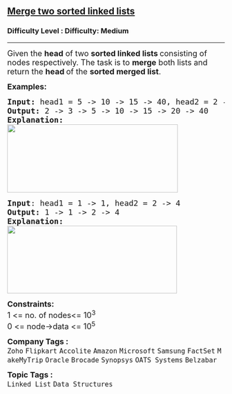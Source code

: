 <h2><a href="https://www.geeksforgeeks.org/problems/merge-two-sorted-linked-lists/1">Merge two sorted linked lists</a></h2><h3>Difficulty Level : Difficulty: Medium</h3><hr><div class="problems_problem_content__Xm_eO"><p><span style="font-size: 18px;">Given the <strong>head</strong> of two&nbsp;<strong>sorted linked lists&nbsp;</strong>consisting of nodes respectively. The task is to&nbsp;<strong>merge</strong>&nbsp;both lists and return the&nbsp;<strong>head&nbsp;</strong>of the&nbsp;<strong>sorted merged list</strong>.</span></p>
<p><span style="font-size: 18px;"><strong>Examples:</strong></span></p>
<pre><span style="font-size: 18px;"><strong>Input: </strong>head1 = 5 -&gt; 10 -&gt; 15 -&gt; 40, head2 = 2 -&gt; 3 -&gt; 20
<strong>Output: </strong>2 -&gt; 3 -&gt; 5 -&gt; 10 -&gt; 15 -&gt; 20 -&gt; 40<strong>
Explanation:<br><img src="https://media.geeksforgeeks.org/img-practice/prod/addEditProblem/700176/Web/Other/blobid1_1722768650.png" width="395" height="158" data-first-enter-image="true"></strong></span>
</pre>
<pre><span style="font-size: 18px;"><strong>Input</strong>: head1 = 1 -&gt; 1, head2 = 2 -&gt; 4
<strong>Output: </strong>1 -&gt; 1 -&gt; 2 -&gt; 4<strong>
Explanation:<br><img src="https://media.geeksforgeeks.org/img-practice/prod/addEditProblem/700176/Web/Other/blobid3_1722768742.png" width="393" height="157"></strong></span></pre>
<p><span style="font-size: 18px;"><strong>Constraints:</strong><br>1 &lt;= no. of nodes&lt;= 10<sup>3</sup><br>0 &lt;= node-&gt;data &lt;= 10<sup>5</sup></span></p></div><p><span style=font-size:18px><strong>Company Tags : </strong><br><code>Zoho</code>&nbsp;<code>Flipkart</code>&nbsp;<code>Accolite</code>&nbsp;<code>Amazon</code>&nbsp;<code>Microsoft</code>&nbsp;<code>Samsung</code>&nbsp;<code>FactSet</code>&nbsp;<code>MakeMyTrip</code>&nbsp;<code>Oracle</code>&nbsp;<code>Brocade</code>&nbsp;<code>Synopsys</code>&nbsp;<code>OATS Systems</code>&nbsp;<code>Belzabar</code>&nbsp;<br><p><span style=font-size:18px><strong>Topic Tags : </strong><br><code>Linked List</code>&nbsp;<code>Data Structures</code>&nbsp;
